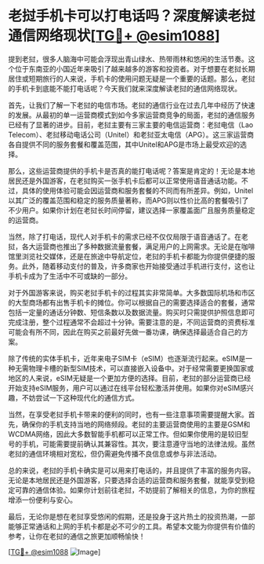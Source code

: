 # 老挝手机卡可以打电话吗？深度解读老挝通信网络现状[[TG💪+ @esim1088](https://t.me/s/esim1088)]

提到老挝，很多人脑海中可能会浮现出青山绿水、热带雨林和悠闲的生活节奏。这个位于东南亚的小国近年来吸引了越来越多的游客和投资者。对于想要在老挝长期居住或短期旅行的人来说，手机卡的使用问题无疑是一个重要的话题。那么，老挝的手机卡到底能不能打电话呢？今天我们就来深度解读老挝的通信网络现状。

首先，让我们了解一下老挝的电信市场。老挝的通信行业在过去几年中经历了快速的发展。从最初的单一运营商模式到如今多家运营商竞争的局面，老挝的通信服务已经有了显著的进步。目前，老挝主要有三家主要的电信运营商：老挝电信（Lao Telecom）、老挝移动电话公司（Unitel）和老挝亚太电信（APG）。这三家运营商各自提供不同的服务套餐和覆盖范围，其中Unitel和APG是市场上最受欢迎的选择。

那么，这些运营商提供的手机卡是否真的能打电话呢？答案是肯定的！无论是本地居民还是外国游客，在老挝购买一张手机卡后都可以正常使用语音通话功能。不过，具体的使用体验可能会因运营商和服务套餐的不同而有所差异。例如，Unitel以其广泛的覆盖范围和稳定的服务质量著称，而APG则以性价比高的套餐吸引了不少用户。如果你计划在老挝长时间停留，建议选择一家覆盖面广且服务质量稳定的运营商。

当然，除了打电话，现代人对手机卡的需求已经不仅仅局限于语音通话了。在老挝，各大运营商也推出了多种数据流量套餐，满足用户的上网需求。无论是在咖啡馆里浏览社交媒体，还是在旅途中导航定位，老挝的手机卡都能为你提供便捷的服务。此外，随着移动支付的普及，许多商家也开始接受通过手机进行支付，这也让手机卡成为了生活中不可或缺的一部分。

对于外国游客来说，购买老挝手机卡的过程其实非常简单。大多数国际机场和市区的大型商场都有出售手机卡的摊位。你可以根据自己的需要选择适合的套餐，通常包括一定量的通话分钟数、短信条数以及数据流量。购买时只需提供护照信息即可完成注册，整个过程通常不会超过十分钟。需要注意的是，不同运营商的资费标准可能会有所不同，因此在购买之前最好先做一番功课，确保选择最适合自己的方案。

除了传统的实体手机卡，近年来电子SIM卡（eSIM）也逐渐流行起来。eSIM是一种无需物理卡槽的新型SIM技术，可以直接嵌入设备中。对于经常需要更换国家或地区的人来说，eSIM无疑是一个更加方便的选择。目前，老挝的部分运营商已经开始支持eSIM服务，用户可以通过在线平台轻松激活并使用。如果你对eSIM感兴趣，不妨尝试一下这种现代化的通信方式。

当然，在享受老挝手机卡带来的便利的同时，也有一些注意事项需要提醒大家。首先，确保你的手机支持当地的网络频段。老挝的主要运营商使用的主要是GSM和WCDMA网络，因此大多数智能手机都可以正常工作。但如果你使用的是较旧型号的手机，可能需要提前确认其兼容性。其次，要注意遵守当地的法律法规。虽然老挝的通信环境相对宽松，但仍需避免传播不良信息或参与非法活动。

总的来说，老挝的手机卡确实是可以用来打电话的，并且提供了丰富的服务内容。无论是本地居民还是外国游客，只要选择合适的运营商和服务套餐，就能享受到稳定可靠的通信体验。如果你计划前往老挝，不妨提前了解相关的信息，为你的旅程增添一份便利与安心。

最后，无论你是想在老挝享受悠闲的假期，还是投身于这片热土的投资热潮，一部能够正常通话和上网的手机卡都是必不可少的工具。希望本文能为你提供有价值的参考，让你在老挝的通信之旅更加顺畅愉快！

[[TG💪+ @esim1088](https://t.me/s/esim1088) ![Image](https://i.postimg.cc/4NQfJmqS/Snipaste-2025-05-13-00-14-12.png)]